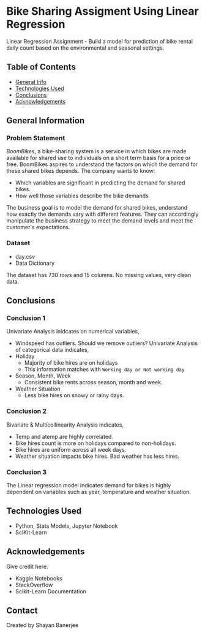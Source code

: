 # Bike Sharing Assigment Using Linear Regression

Linear Regression Assignment - Build a model for prediction of bike rental daily count based on the environmental and seasonal settings. 

## Table of Contents
* [General Info](#general-information)
* [Technologies Used](#technologies-used)
* [Conclusions](#conclusions)
* [Acknowledgements](#acknowledgements)

## General Information

### Problem Statement
_*BoomBikes*_, a bike-sharing system is a service in which bikes are made available for shared use to individuals on a short term basis for a price or free. BoomBikes aspires to understand the factors on which the demand for these shared bikes depends. The company wants to know:
- Which variables are significant in predicting the demand for shared bikes.
- How well those variables describe the bike demands

The business goal is to model the demand for shared bikes, understand how exactly the demands vary with different features. They can accordingly manipulate the business strategy to meet the demand levels and meet the customer's expectations.

### Dataset

- day.csv
- Data Dictionary

The dataset has 730 rows and 15 columns. No missing values, very clean data.

## Conclusions

### Conclusion 1
Univariate Analysis inidcates on numerical variables,
- Windspeed has outliers. Should we remove outliers?
Univariate Analysis of categorical data indicates,
- Holiday
  - Majority of bike hires are on holidays
  - This information matches with `Working day or Not working day`
- Season, Month, Week
  - Consistent bike rents across season, month and week.
- Weather Situation
   - Less bike hires on snowy or rainy days.
 
### Conclusion 2

Bivariate & Multicollinearity Analysis indicates,
- Temp and atemp are highly correlated.
- Bike hires count is more on holidays compared to non-holidays.
- Bike hires are uniform across all week days.
- Weather situation impacts bike hires. Bad weather has less hires.

### Conclusion 3

The Linear regression model indicates demand for bikes is highly dependent on variables such as year, temperature and weather situation.

## Technologies Used
- Python, Stats Models, Jupyter Notebook
- SciKit-Learn

## Acknowledgements
Give credit here.
- Kaggle Notebooks
- StackOverflow
- Scikit-Learn Documentation

## Contact
Created by Shayan Banerjee
